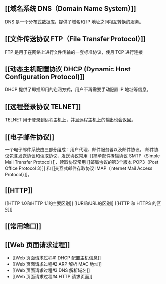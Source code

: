 ## [[域名系统 DNS（Domain Name System）]]
DNS 是一个分布式数据库，提供了域名和 IP 地址之间相互转换的服务。
## [[文件传送协议 FTP（File Transfer Protocol）]]
FTP 是用于在网络上进行文件传输的一套标准协议，使用 TCP 进行连接
## [[动态主机配置协议 DHCP (Dynamic Host Configuration Protocol)]]
DHCP 提供了即插即用的连网方式，用户不再需要手动配置 IP 地址等信息。

## [[远程登录协议 TELNET]]
TELNET 用于登录到远程主机上，并且远程主机上的输出也会返回。
## [[电子邮件协议]]
一个电子邮件系统由三部分组成：用户代理、邮件服务器以及邮件协议。
邮件协议包含发送协议和读取协议，发送协议常用  [[简单邮件传输协议 SMTP（Simple Mail Transfer Protocol）]]，读取协议常用 [[邮局协议的第3个版本 POP3（Post Office Protocol 3）]] 和 [[交互式邮件存取协议 IMAP（Internet Mail Access Protocol）]]。

## [[HTTP]]
[[HTTP 1.0和HTTP 1.1的主要区别]]
[[URI和URL的区别]]
[[HTTP 和 HTTPS 的区别]]
## [[常用端口]]

## [[Web 页面请求过程]]
- [[Web 页面请求过程#1 DHCP 配置主机信息]]
- [[Web 页面请求过程#2 ARP 解析 MAC 地址]]
- [[Web 页面请求过程#3 DNS 解析域名]]
- [[Web 页面请求过程#4 HTTP 请求页面]]